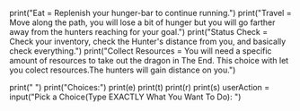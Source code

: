 print("Eat = Replenish your hunger-bar to continue running.")
print("Travel = Move along the path, you will lose a bit of hunger but you will go farther away from the hunters reaching for your goal.")
print("Status Check = Check your inventory, check the Hunter's distance from you, and basically check everything.")
print("Collect Resources = You will need a specific amount of resources to take out the dragon in The End. This choice with let you colect resources.The hunters will gain distance on you.")

  print(" ")
  print("Choices:")
  print(e)
  print(t)
  print(r)
  print(s)
  userAction = input("Pick a Choice(Type EXACTLY What You Want To Do): ")

